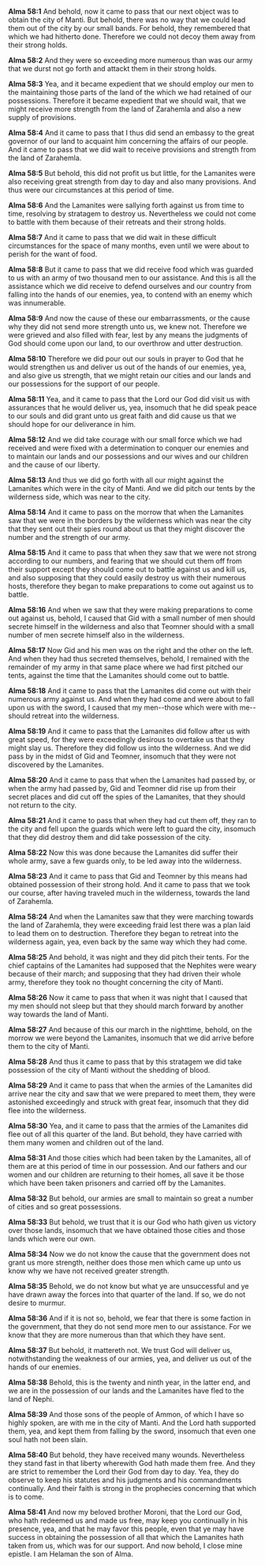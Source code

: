 **Alma 58:1** And behold, now it came to pass that our next object was to obtain the city of Manti. But behold, there was no way that we could lead them out of the city by our small bands. For behold, they remembered that which we had hitherto done. Therefore we could not decoy them away from their strong holds.

**Alma 58:2** And they were so exceeding more numerous than was our army that we durst not go forth and attackt them in their strong holds.

**Alma 58:3** Yea, and it became expedient that we should employ our men to the maintaining those parts of the land of the which we had retained of our possessions. Therefore it became expedient that we should wait, that we might receive more strength from the land of Zarahemla and also a new supply of provisions.

**Alma 58:4** And it came to pass that I thus did send an embassy to the great governor of our land to acquaint him concerning the affairs of our people. And it came to pass that we did wait to receive provisions and strength from the land of Zarahemla.

**Alma 58:5** But behold, this did not profit us but little, for the Lamanites were also receiving great strength from day to day and also many provisions. And thus were our circumstances at this period of time.

**Alma 58:6** And the Lamanites were sallying forth against us from time to time, resolving by stratagem to destroy us. Nevertheless we could not come to battle with them because of their retreats and their strong holds.

**Alma 58:7** And it came to pass that we did wait in these difficult circumstances for the space of many months, even until we were about to perish for the want of food.

**Alma 58:8** But it came to pass that we did receive food which was guarded to us with an army of two thousand men to our assistance. And this is all the assistance which we did receive to defend ourselves and our country from falling into the hands of our enemies, yea, to contend with an enemy which was innumerable.

**Alma 58:9** And now the cause of these our embarrassments, or the cause why they did not send more strength unto us, we knew not. Therefore we were grieved and also filled with fear, lest by any means the judgments of God should come upon our land, to our overthrow and utter destruction.

**Alma 58:10** Therefore we did pour out our souls in prayer to God that he would strengthen us and deliver us out of the hands of our enemies, yea, and also give us strength, that we might retain our cities and our lands and our possessions for the support of our people.

**Alma 58:11** Yea, and it came to pass that the Lord our God did visit us with assurances that he would deliver us, yea, insomuch that he did speak peace to our souls and did grant unto us great faith and did cause us that we should hope for our deliverance in him.

**Alma 58:12** And we did take courage with our small force which we had received and were fixed with a determination to conquer our enemies and to maintain our lands and our possessions and our wives and our children and the cause of our liberty.

**Alma 58:13** And thus we did go forth with all our might against the Lamanites which were in the city of Manti. And we did pitch our tents by the wilderness side, which was near to the city.

**Alma 58:14** And it came to pass on the morrow that when the Lamanites saw that we were in the borders by the wilderness which was near the city that they sent out their spies round about us that they might discover the number and the strength of our army.

**Alma 58:15** And it came to pass that when they saw that we were not strong according to our numbers, and fearing that we should cut them off from their support except they should come out to battle against us and kill us, and also supposing that they could easily destroy us with their numerous hosts, therefore they began to make preparations to come out against us to battle.

**Alma 58:16** And when we saw that they were making preparations to come out against us, behold, I caused that Gid with a small number of men should secrete himself in the wilderness and also that Teomner should with a small number of men secrete himself also in the wilderness.

**Alma 58:17** Now Gid and his men was on the right and the other on the left. And when they had thus secreted themselves, behold, I remained with the remainder of my army in that same place where we had first pitched our tents, against the time that the Lamanites should come out to battle.

**Alma 58:18** And it came to pass that the Lamanites did come out with their numerous army against us. And when they had come and were about to fall upon us with the sword, I caused that my men--those which were with me--should retreat into the wilderness.

**Alma 58:19** And it came to pass that the Lamanites did follow after us with great speed, for they were exceedingly desirous to overtake us that they might slay us. Therefore they did follow us into the wilderness. And we did pass by in the midst of Gid and Teomner, insomuch that they were not discovered by the Lamanites.

**Alma 58:20** And it came to pass that when the Lamanites had passed by, or when the army had passed by, Gid and Teomner did rise up from their secret places and did cut off the spies of the Lamanites, that they should not return to the city.

**Alma 58:21** And it came to pass that when they had cut them off, they ran to the city and fell upon the guards which were left to guard the city, insomuch that they did destroy them and did take possession of the city.

**Alma 58:22** Now this was done because the Lamanites did suffer their whole army, save a few guards only, to be led away into the wilderness.

**Alma 58:23** And it came to pass that Gid and Teomner by this means had obtained possession of their strong hold. And it came to pass that we took our course, after having traveled much in the wilderness, towards the land of Zarahemla.

**Alma 58:24** And when the Lamanites saw that they were marching towards the land of Zarahemla, they were exceeding fraid lest there was a plan laid to lead them on to destruction. Therefore they began to retreat into the wilderness again, yea, even back by the same way which they had come.

**Alma 58:25** And behold, it was night and they did pitch their tents. For the chief captains of the Lamanites had supposed that the Nephites were weary because of their march; and supposing that they had driven their whole army, therefore they took no thought concerning the city of Manti.

**Alma 58:26** Now it came to pass that when it was night that I caused that my men should not sleep but that they should march forward by another way towards the land of Manti.

**Alma 58:27** And because of this our march in the nighttime, behold, on the morrow we were beyond the Lamanites, insomuch that we did arrive before them to the city of Manti.

**Alma 58:28** And thus it came to pass that by this stratagem we did take possession of the city of Manti without the shedding of blood.

**Alma 58:29** And it came to pass that when the armies of the Lamanites did arrive near the city and saw that we were prepared to meet them, they were astonished exceedingly and struck with great fear, insomuch that they did flee into the wilderness.

**Alma 58:30** Yea, and it came to pass that the armies of the Lamanites did flee out of all this quarter of the land. But behold, they have carried with them many women and children out of the land.

**Alma 58:31** And those cities which had been taken by the Lamanites, all of them are at this period of time in our possession. And our fathers and our women and our children are returning to their homes, all save it be those which have been taken prisoners and carried off by the Lamanites.

**Alma 58:32** But behold, our armies are small to maintain so great a number of cities and so great possessions.

**Alma 58:33** But behold, we trust that it is our God who hath given us victory over those lands, insomuch that we have obtained those cities and those lands which were our own.

**Alma 58:34** Now we do not know the cause that the government does not grant us more strength, neither does those men which came up unto us know why we have not received greater strength.

**Alma 58:35** Behold, we do not know but what ye are unsuccessful and ye have drawn away the forces into that quarter of the land. If so, we do not desire to murmur.

**Alma 58:36** And if it is not so, behold, we fear that there is some faction in the government, that they do not send more men to our assistance. For we know that they are more numerous than that which they have sent.

**Alma 58:37** But behold, it mattereth not. We trust God will deliver us, notwithstanding the weakness of our armies, yea, and deliver us out of the hands of our enemies.

**Alma 58:38** Behold, this is the twenty and ninth year, in the latter end, and we are in the possession of our lands and the Lamanites have fled to the land of Nephi.

**Alma 58:39** And those sons of the people of Ammon, of which I have so highly spoken, are with me in the city of Manti. And the Lord hath supported them, yea, and kept them from falling by the sword, insomuch that even one soul hath not been slain.

**Alma 58:40** But behold, they have received many wounds. Nevertheless they stand fast in that liberty wherewith God hath made them free. And they are strict to remember the Lord their God from day to day. Yea, they do observe to keep his statutes and his judgments and his commandments continually. And their faith is strong in the prophecies concerning that which is to come.

**Alma 58:41** And now my beloved brother Moroni, that the Lord our God, who hath redeemed us and made us free, may keep you continually in his presence, yea, and that he may favor this people, even that ye may have success in obtaining the possession of all that which the Lamanites hath taken from us, which was for our support. And now behold, I close mine epistle. I am Helaman the son of Alma.

